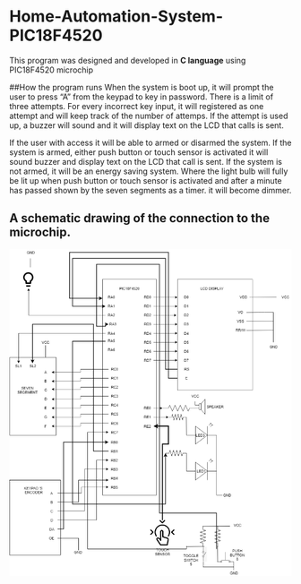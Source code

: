 # Home-Automation-System-PIC18F4520
This program was designed and developed in **C language** using PIC18F4520 microchip

##How the program runs
When the system is boot up, it will prompt the user to press “A” from the keypad to key in password. There is a limit of three attempts. For every incorrect key input, it will registered as one attempt and will keep track of the number of attemps. If the attempt is used up, a buzzer will sound and it will display text on the LCD that calls is sent. 

If the user with access it will be able to armed or disarmed the system. If the system is armed,  either push button or touch sensor is activated it will sound buzzer and display text on the LCD that call is sent. If the system is not armed, it will be an energy saving system. Where the light bulb will fully be lit up when push button or touch sensor is activated and after a minute has passed shown by the seven segments as a timer. it will become dimmer.


## A schematic drawing of the connection to the microchip.
![Schema Drawing](home_automation_schema_pinout.png)
